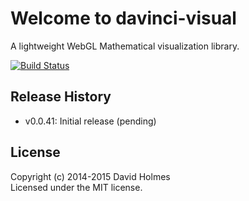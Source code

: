 # Welcome to davinci-visual

A lightweight WebGL Mathematical visualization library.

[![Build Status](https://travis-ci.org/geometryzen/davinci-visual.png)](https://travis-ci.org/geometryzen/davinci-visual)

## Release History
* v0.0.41: Initial release (pending)

## License
Copyright (c) 2014-2015 David Holmes  
Licensed under the MIT license.

